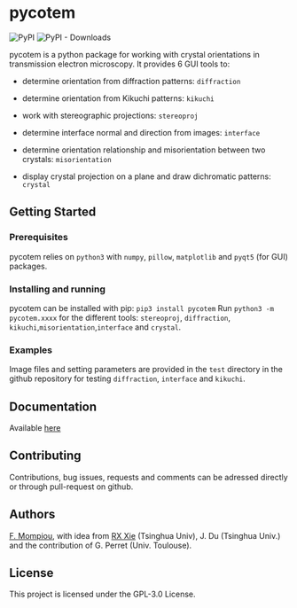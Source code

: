 # pycotem

![PyPI](https://img.shields.io/pypi/v/pycotem?style=plastic)
![PyPI - Downloads](https://img.shields.io/pypi/dm/pycotem?style=plastic)

pycotem is a python package for working with crystal orientations in transmission electron microscopy. It provides 6 GUI tools to:

- determine orientation from diffraction patterns: ```diffraction```

- determine orientation from Kikuchi patterns: ```kikuchi```

- work with stereographic projections: ```stereoproj```

- determine interface normal and direction from images: ```interface```

- determine orientation relationship and misorientation between two crystals: ```misorientation```

- display crystal projection on a plane and draw dichromatic patterns: ```crystal```

## Getting Started

### Prerequisites

pycotem relies on ```python3``` with ```numpy```, ```pillow```, ```matplotlib```  and ```pyqt5``` (for GUI) packages.

### Installing and running

pycotem can be installed with pip: ```pip3 install pycotem```
Run ```python3 -m pycotem.xxxx``` for the different tools: ```stereoproj```, ```diffraction```, ```kikuchi```,```misorientation```,```interface``` and ```crystal```.

### Examples

Image files and setting parameters are provided in the ```test``` directory in the github repository for testing ```diffraction```, ```interface``` and ```kikuchi```.

## Documentation

Available [here](https://mompiou.github.io/pycotem)


## Contributing

Contributions, bug issues, requests and comments can be adressed directly or through pull-request on github.

## Authors

[F. Mompiou](https://github.com/mompiou), with idea from  [RX Xie](https://github.com/XIEruixun) (Tsinghua Univ), J. Du (Tsinghua Univ.) and the contribution of G. Perret (Univ. Toulouse).


## License

This project is licensed under the GPL-3.0 License.





